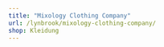 ```yaml
---
title: "Mixology Clothing Company"
url: /lynbrook/mixology-clothing-company/
shop: Kleidung
---
```

